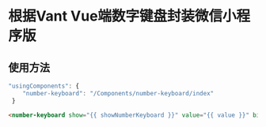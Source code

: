 # 根据Vant Vue端数字键盘封装微信小程序版
## 使用方法
```javascript
"usingComponents": {
    "number-keyboard": "/Components/number-keyboard/index"
 }
```
```html
<number-keyboard show="{{ showNumberKeyboard }}" value="{{ value }}" bind:confirm="onConfirm" />
```
